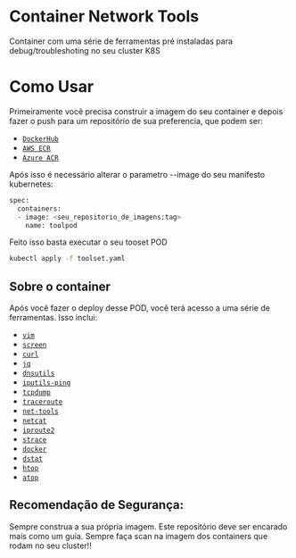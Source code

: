 # Container Network Tools
Container com uma série de ferramentas pré instaladas para debug/troubleshoting no seu cluster K8S

# Como Usar
Primeiramente você precisa construir a imagem do seu container e depois fazer o push para um repositório de sua preferencia, que podem ser:
- [`DockerHub`](https://hub.docker.com/)
- [`AWS ECR`](https://aws.amazon.com/pt/ecr/)
- [`Azure ACR`](https://azure.microsoft.com/en-us/services/container-registry/)

Após isso é necessário alterar o parametro --image do seu manifesto kubernetes:

```bash
spec:
  containers:
  - image: <seu_repositorio_de_imagens:tag>
    name: toolpod
```

Feito isso basta executar o seu tooset POD

```bash
kubectl apply -f toolset.yaml
```

## Sobre o container
Após você fazer o deploy desse POD, você terá acesso a uma série de ferramentas. Isso inclui:


 - [`vim`](https://github.com/vim/vim) 
 - [`screen`](https://www.gnu.org/software/screen/) 
 - [`curl`](https://github.com/curl/curl) 
 - [`jq`](https://github.com/stedolan/jq) 
 - [`dnsutils`](https://packages.debian.org/stretch/dnsutils)
 - [`iputils-ping`](https://packages.debian.org/stretch/iputils-ping)
 - [`tcpdump`](https://www.tcpdump.org/)
 - [`traceroute`](https://linux.die.net/man/8/traceroute)
 - [`net-tools`](https://packages.debian.org/stretch/net-tools)
 - [`netcat`](https://linux.die.net/man/1/nc)
 - [`iproute2`](https://wiki.linuxfoundation.org/networking/iproute2)
 - [`strace`](https://github.com/strace/strace)
 - [`docker`](https://docs.docker.com/engine/reference/commandline/cli/) 
 - [`dstat`](http://dag.wiee.rs/home-made/dstat/)
 - [`htop`](https://hisham.hm/htop/) 
 - [`atop`](https://www.atoptool.nl/)


## Recomendação de Segurança:
Sempre construa a sua própria imagem. Este repositório deve ser encarado mais como um guia.
Sempre faça scan na imagem dos containers que rodam no seu cluster!!

